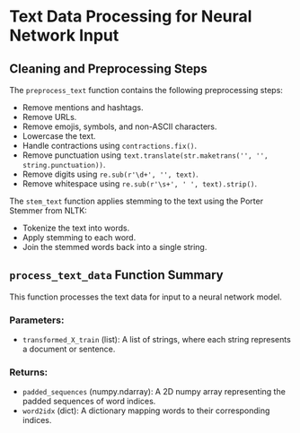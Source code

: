 # Text Data Processing for Neural Network Input

## Cleaning and Preprocessing Steps

The `preprocess_text` function contains the following preprocessing steps:
- Remove mentions and hashtags.
- Remove URLs.
- Remove emojis, symbols, and non-ASCII characters.
- Lowercase the text.
- Handle contractions using `contractions.fix()`.
- Remove punctuation using `text.translate(str.maketrans('', '', string.punctuation))`.
- Remove digits using `re.sub(r'\d+', '', text)`.
- Remove whitespace using `re.sub(r'\s+', ' ', text).strip()`.

The `stem_text` function applies stemming to the text using the Porter Stemmer from NLTK:
- Tokenize the text into words.
- Apply stemming to each word.
- Join the stemmed words back into a single string.

## `process_text_data` Function Summary

This function processes the text data for input to a neural network model.

### Parameters:
- `transformed_X_train` (list): A list of strings, where each string represents a document or sentence.

### Returns:
- `padded_sequences` (numpy.ndarray): A 2D numpy array representing the padded sequences of word indices.
- `word2idx` (dict): A dictionary mapping words to their corresponding indices.
